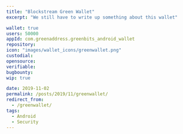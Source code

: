 ```yaml
---
title: "Blockstream Green Wallet"
excerpt: "We still have to write up something about this wallet"

wallet: true
users: 50000
appId: com.greenaddress.greenbits_android_wallet
repository:
icon: "images/wallet_icons/greenwallet.png"
custodial:
opensource:
verifiable:
bugbounty:
wip: true

date: 2019-11-02
permalink: /posts/2019/11/greenwallet/
redirect_from:
  - /greenwallet/
tags:
  - Android
  - Security
---
```

